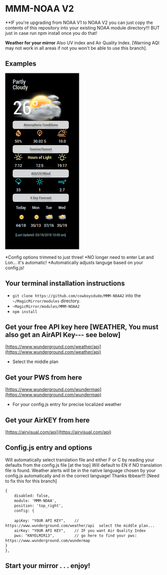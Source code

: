 # MMM-NOAA V2

  **IF you're upgrading from NOAA V1 to NOAA V2 you can just copy the contents of this repository into your existing NOAA module
    directory!!!  BUT just in case run npm install once you do that!

**Weather for your mirror**
  Also UV index and Air Quality Index.  [Warning AQI may not work in all areas if not you won't be able to use this branch].

## Examples

![](capture.png)

 
   *Config options trimmed to just three!
   *NO longer need to enter Lat and Lon... it's automatic!
   *Automatically adjusts languge based on your config.js!

## Your terminal installation instructions

* `git clone https://github.com/cowboysdude/MMM-NOAA2` into the `~/MagicMirror/modules` directory.
*  `~MagicMirror/modules/MMM-NOAA2`
*  `npm install`

## Get your free API key here [WEATHER, You must also get an AirAPI Key--- see below]

 [https://www.wunderground.com/weather/api](https://www.wunderground.com/weather/api)

* Select the middle plan

## Get your PWS from here


 [https://www.wunderground.com/wundermap](https://www.wunderground.com/wundermap)
 
* For your config.js entry for precise localized weather 

## Get your AirKEY from here

 [https://airvisual.com/api](https://airvisual.com/api)

## Config.js entry and options

Will automatically select translation file and either F or C by reading your defaults from the config.js file [at the top]
Will default to EN if NO translation file is found.  Weather alerts will be in the native language chosen by your config.js automatically and in the correct language!  Thanks tbbear!!! [Need to fix this for this branch]

    {
        disabled: false,
        module: 'MMM-NOAA',
        position: 'top_right',
        config: {

		apiKey: "YOUR API KEY",    // https://www.wunderground.com/weather/api  select the middle plan... 	 
		airKey: "YOUR API KEY",    // IF you want Air Quality Index
		pws: "KNYELMIR13",         // go here to find your pws: https://www.wunderground.com/wundermap		 
	}
    },

## Start your mirror . . . enjoy! 
